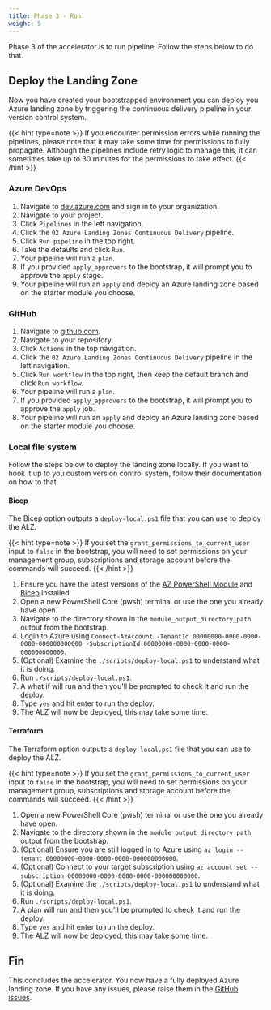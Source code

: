 ```yaml
---
title: Phase 3 - Run
weight: 5
---
```


Phase 3 of the accelerator is to run pipeline. Follow the steps below to do that.

## Deploy the Landing Zone

Now you have created your bootstrapped environment you can deploy you Azure landing zone by triggering the continuous delivery pipeline in your version control system.

{{< hint type=note >}}
If you encounter permission errors while running the pipelines, please note that it may take some time for permissions to fully propagate. Although the pipelines include retry logic to manage this, it can sometimes take up to 30 minutes for the permissions to take effect.
{{< /hint >}}

### Azure DevOps

1. Navigate to [dev.azure.com](https://dev.azure.com) and sign in to your organization.
1. Navigate to your project.
1. Click `Pipelines` in the left navigation.
1. Click the `02 Azure Landing Zones Continuous Delivery` pipeline.
1. Click `Run pipeline` in the top right.
1. Take the defaults and click `Run`.
1. Your pipeline will run a `plan`.
1. If you provided `apply_approvers` to the bootstrap, it will prompt you to approve the `apply` stage.
1. Your pipeline will run an `apply` and deploy an Azure landing zone based on the starter module you choose.

### GitHub

1. Navigate to [github.com](https://github.com).
1. Navigate to your repository.
1. Click `Actions` in the top navigation.
1. Click the `02 Azure Landing Zones Continuous Delivery` pipeline in the left navigation.
1. Click `Run workflow` in the top right, then keep the default branch and click `Run workflow`.
1. Your pipeline will run a `plan`.
1. If you provided `apply_approvers` to the bootstrap, it will prompt you to approve the `apply` job.
1. Your pipeline will run an `apply` and deploy an Azure landing zone based on the starter module you choose.

### Local file system

Follow the steps below to deploy the landing zone locally. If you want to hook it up to you custom version control system, follow their documentation on how to that.

#### Bicep

The Bicep option outputs a `deploy-local.ps1` file that you can use to deploy the ALZ.

{{< hint type=note >}}
If you set the `grant_permissions_to_current_user` input to `false` in the bootstrap, you will need to set permissions on your management group, subscriptions and storage account before the commands will succeed.
{{< /hint >}}

1. Ensure you have the latest versions of the [AZ PowerShell Module](https://learn.microsoft.com/powershell/azure/install-azure-powershell) and [Bicep](https://learn.microsoft.com/azure/azure-resource-manager/bicep/install) installed.
1. Open a new PowerShell Core (pwsh) terminal or use the one you already have open.
1. Navigate to the directory shown in the `module_output_directory_path` output from the bootstrap.
1. Login to Azure using `Connect-AzAccount -TenantId 00000000-0000-0000-0000-000000000000 -SubscriptionId 00000000-0000-0000-0000-000000000000`.
1. (Optional) Examine the `./scripts/deploy-local.ps1` to understand what it is doing.
1. Run `./scripts/deploy-local.ps1`.
1. A what if will run and then you'll be prompted to check it and run the deploy.
1. Type `yes` and hit enter to run the deploy.
1. The ALZ will now be deployed, this may take some time.

#### Terraform

The Terraform option outputs a `deploy-local.ps1` file that you can use to deploy the ALZ.

{{< hint type=note >}}
If you set the `grant_permissions_to_current_user` input to `false` in the bootstrap, you will need to set permissions on your management group, subscriptions and storage account before the commands will succeed.
{{< /hint >}}

1. Open a new PowerShell Core (pwsh) terminal or use the one you already have open.
1. Navigate to the directory shown in the `module_output_directory_path` output from the bootstrap.
1. (Optional) Ensure you are still logged in to Azure using `az login --tenant 00000000-0000-0000-0000-000000000000`.
1. (Optional) Connect to your target subscription using `az account set --subscription 00000000-0000-0000-0000-000000000000`.
1. (Optional) Examine the `./scripts/deploy-local.ps1` to understand what it is doing.
1. Run `./scripts/deploy-local.ps1`.
1. A plan will run and then you'll be prompted to check it and run the deploy.
1. Type `yes` and hit enter to run the deploy.
1. The ALZ will now be deployed, this may take some time.

## Fin

This concludes the accelerator. You now have a fully deployed Azure landing zone.
If you have any issues, please raise them in the [GitHub issues](https://aka.ms/alz/acc/issues).
